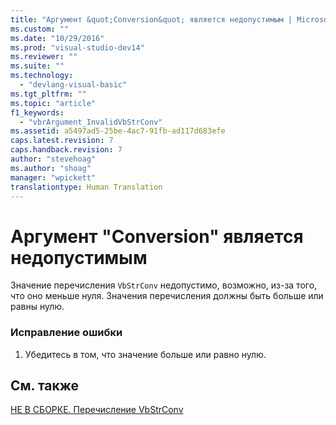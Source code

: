 ```yaml
---
title: "Аргумент &quot;Conversion&quot; является недопустимым | Microsoft Docs"
ms.custom: ""
ms.date: "10/29/2016"
ms.prod: "visual-studio-dev14"
ms.reviewer: ""
ms.suite: ""
ms.technology: 
  - "devlang-visual-basic"
ms.tgt_pltfrm: ""
ms.topic: "article"
f1_keywords: 
  - "vbrArgument_InvalidVbStrConv"
ms.assetid: a5497ad5-25be-4ac7-91fb-ad117d683efe
caps.latest.revision: 7
caps.handback.revision: 7
author: "stevehoag"
ms.author: "shoag"
manager: "wpickett"
translationtype: Human Translation
---
```

# Аргумент &quot;Conversion&quot; является недопустимым
Значение перечисления `VbStrConv` недопустимо, возможно, из\-за того, что оно меньше нуля. Значения перечисления должны быть больше или равны нулю.  
  
### Исправление ошибки  
  
1.  Убедитесь в том, что значение больше или равно нулю.  
  
## См. также  
 [НЕ В СБОРКЕ. Перечисление VbStrConv](http://msdn.microsoft.com/ru-ru/59f83dd9-6361-47df-a836-02ba9d4cb936)